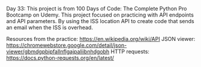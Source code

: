 Day 33: This project is from 100 Days of Code: The Complete Python Pro Bootcamp on Udemy. 
This project focused on practicing with API endpoints and API parameters. By using the ISS location API to create code that sends an email when the ISS is overhead.

Resources from the practice: 
  https://en.wikipedia.org/wiki/API
  JSON viewer: https://chromewebstore.google.com/detail/json-viewer/gbmdgpbipfallnflgajpaliibnhdgobh
  HTTP requests: https://docs.python-requests.org/en/latest/ 
  
  
